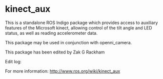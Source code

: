 kinect_aux
==========

This is a standalone ROS Indigo package which provides access to auxiliary features of the Microsoft kinect, allowing control of the tilt angle and LED status, as well as reading accelerometer data.

This package may be used in conjunction with openni_camera.

This package has been edited by Zak G Rackham

Edit log:


For more information: http://www.ros.org/wiki/kinect_aux
